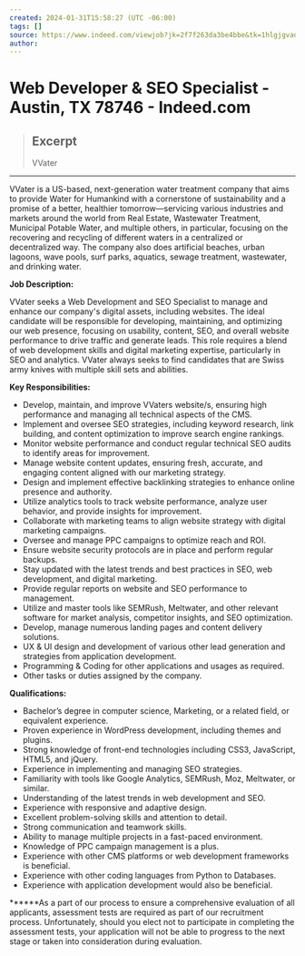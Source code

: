 ```yaml
---
created: 2024-01-31T15:58:27 (UTC -06:00)
tags: []
source: https://www.indeed.com/viewjob?jk=2f7f263da3be4bbe&tk=1hlgjgvadk271800&from=serp&vjs=3
author: 
---
```


# Web Developer & SEO Specialist - Austin, TX 78746 - Indeed.com

> ## Excerpt
> VVater

---
VVater is a US-based, next-generation water treatment company that aims to provide Water for Humankind with a cornerstone of sustainability and a promise of a better, healthier tomorrow—servicing various industries and markets around the world from Real Estate, Wastewater Treatment, Municipal Potable Water, and multiple others, in particular, focusing on the recovering and recycling of different waters in a centralized or decentralized way. The company also does artificial beaches, urban lagoons, wave pools, surf parks, aquatics, sewage treatment, wastewater, and drinking water.

**Job Description:**

VVater seeks a Web Development and SEO Specialist to manage and enhance our company's digital assets, including websites. The ideal candidate will be responsible for developing, maintaining, and optimizing our web presence, focusing on usability, content, SEO, and overall website performance to drive traffic and generate leads. This role requires a blend of web development skills and digital marketing expertise, particularly in SEO and analytics. VVater always seeks to find candidates that are Swiss army knives with multiple skill sets and abilities.

**Key Responsibilities:**

-   Develop, maintain, and improve VVaters website/s, ensuring high performance and managing all technical aspects of the CMS.
-   Implement and oversee SEO strategies, including keyword research, link building, and content optimization to improve search engine rankings.
-   Monitor website performance and conduct regular technical SEO audits to identify areas for improvement.
-   Manage website content updates, ensuring fresh, accurate, and engaging content aligned with our marketing strategy.
-   Design and implement effective backlinking strategies to enhance online presence and authority.
-   Utilize analytics tools to track website performance, analyze user behavior, and provide insights for improvement.
-   Collaborate with marketing teams to align website strategy with digital marketing campaigns.
-   Oversee and manage PPC campaigns to optimize reach and ROI.
-   Ensure website security protocols are in place and perform regular backups.
-   Stay updated with the latest trends and best practices in SEO, web development, and digital marketing.
-   Provide regular reports on website and SEO performance to management.
-   Utilize and master tools like SEMRush, Meltwater, and other relevant software for market analysis, competitor insights, and SEO optimization.
-   Develop, manage numerous landing pages and content delivery solutions.
-   UX & UI design and development of various other lead generation and strategies from application development.
-   Programming & Coding for other applications and usages as required.
-   Other tasks or duties assigned by the company.

**Qualifications:**

-   Bachelor’s degree in computer science, Marketing, or a related field, or equivalent experience.
-   Proven experience in WordPress development, including themes and plugins.
-   Strong knowledge of front-end technologies including CSS3, JavaScript, HTML5, and jQuery.
-   Experience in implementing and managing SEO strategies.
-   Familiarity with tools like Google Analytics, SEMRush, Moz, Meltwater, or similar.
-   Understanding of the latest trends in web development and SEO.
-   Experience with responsive and adaptive design.
-   Excellent problem-solving skills and attention to detail.
-   Strong communication and teamwork skills.
-   Ability to manage multiple projects in a fast-paced environment.
-   Knowledge of PPC campaign management is a plus.
-   Experience with other CMS platforms or web development frameworks is beneficial.
-   Experience with other coding languages from Python to Databases.
-   Experience with application development would also be beneficial.

**\*\***As a part of our process to ensure a comprehensive evaluation of all applicants, assessment tests are required as part of our recruitment process. Unfortunately, should you elect not to participate in completing the assessment tests, your application will not be able to progress to the next stage or taken into consideration during evaluation.
